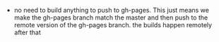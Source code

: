- no need to build anything to push to gh-pages. This just means we make the gh-pages branch match the master and then push to the remote version of the gh-pages branch. the builds happen remotely after that